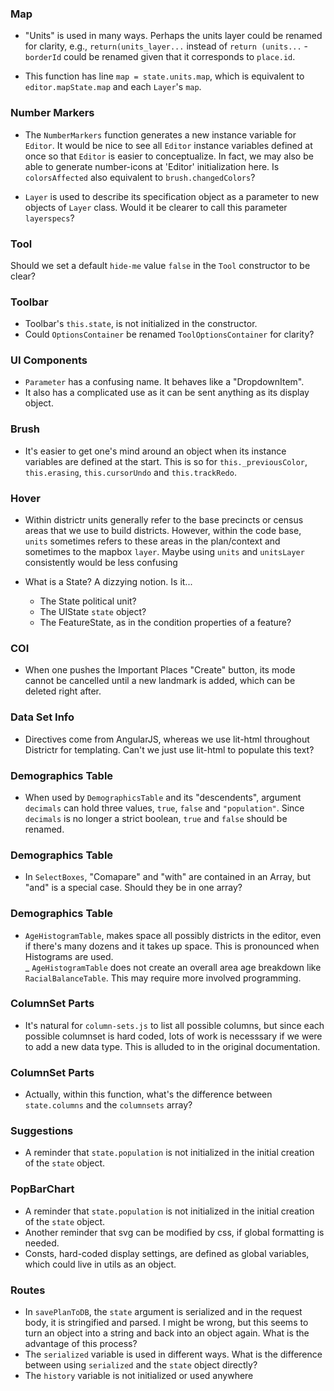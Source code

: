 ### Map
- "Units" is used in many ways. Perhaps the units layer could be renamed
for clarity, e.g., `return(units_layer...` instead of
`return (units...`
-`borderId` could be renamed given that it corresponds to `place.id`. 


- This function has line `map = state.units.map`, which is equivalent to
`editor.mapState.map` and each `Layer`'s `map`. 

### Number Markers
- The `NumberMarkers` function generates a new instance variable for
`Editor`. It would be nice to see all `Editor` instance variables
defined at once so that `Editor` is easier to conceptualize. In fact, we
may also be able to generate number-icons at 'Editor' initialization
here. 
Is
`colorsAffected` also equivalent to `brush.changedColors`?


- `Layer` is used to describe its specification object as a parameter to
new  objects of `Layer` class. Would it be clearer to call this
parameter `layerspecs`? 

### Tool
Should we set a default `hide-me` value `false` in the `Tool` constructor to be clear?

### Toolbar
- Toolbar's `this.state`, is not initialized in the constructor.
- Could `OptionsContainer` be renamed `ToolOptionsContainer` for clarity?

### UI Components

- `Parameter` has a confusing name. It behaves like a "DropdownItem".
- It also has a complicated use as it can be sent anything as its 
display object.


### Brush
- It's easier to get one's mind around an object when its instance variables
are defined at the start. This is so for `this._previousColor`,
`this.erasing`, `this.cursorUndo` and `this.trackRedo`.

### Hover

- Within districtr units generally refer to the base precincts or census areas that we use
to build districts. However, within the code base, `units` sometimes refers to these areas
in the plan/context and sometimes to the mapbox `layer`. Maybe using `units` and `unitsLayer`
consistently would be less confusing

- What is a State? A dizzying notion. Is it...
  - The State political unit?
  - The UIState `state` object?
  - The FeatureState, as in the condition properties of a feature?  

### COI
- When one pushes the Important Places "Create" button, its mode cannot be cancelled until
a new landmark is added, which can be deleted right after. 

### Data Set Info
- Directives come from AngularJS, whereas we use lit-html throughout Districtr for templating.
Can't we just use lit-html to populate this text?

### Demographics Table


- When used by `DemographicsTable` and its "descendents", argument `decimals` can hold three values, `true`, `false` and `"population"`. Since `decimals` is no longer a strict
boolean, `true` and `false` should be renamed. 


### Demographics Table
- In `SelectBoxes`, "Comapare" and "with" are contained in an Array, but "and" is a
special case. Should they be in one array?

### Demographics Table
- `AgeHistogramTable`, makes space all possibly districts in the editor, even if there's
many dozens and it takes up space. This is pronounced when Histograms are used.   
_ `AgeHistogramTable` does not create an overall area age breakdown like `RacialBalanceTable`. This may require more involved programming.

### ColumnSet Parts
- It's natural for `column-sets.js` to list all possible columns, but since each
possible columnset is hard coded, lots of work is necesssary if we were to add a
new data type. This is alluded to in the original documentation.

### ColumnSet Parts
   - Actually, within this function, what's the difference between `state.columns` and
the `columnsets` array? 

### Suggestions

- A reminder that `state.population` is not initialized in the initial creation
of the `state` object.

### PopBarChart

- A reminder that `state.population` is not initialized in the initial creation
of the `state` object.
- Another reminder that svg can be modified by css, if global formatting is needed.
- Consts, hard-coded display settings, are defined as global variables, which could
live in utils as an object.

### Routes

- In `savePlanToDB`, the `state` argument
is serialized and in the request body,
it is stringified and parsed. I might be
wrong, but this seems to turn an object
into a string and back into an object
again. What is the advantage of this
process?
- The `serialized` variable is used in
different ways. What is the difference
between using `serialized` and the `state`
object directly?
- The `history` variable is not initialized
or used anywhere
